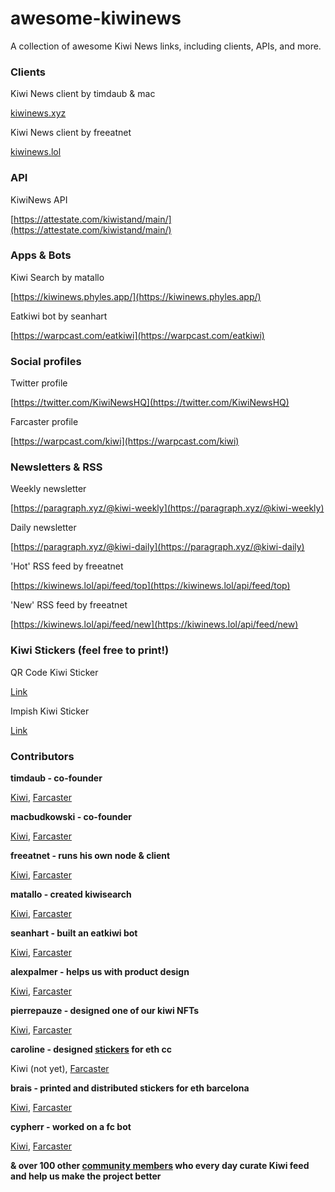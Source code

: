 # awesome-kiwinews
A collection of awesome Kiwi News links, including clients, APIs, and more.

### Clients

Kiwi News client by timdaub & mac

[kiwinews.xyz](kiwinews.xyz)

Kiwi News client by freeatnet

[kiwinews.lol](https://kiwinews.lol/)

### API

KiwiNews API

[https://attestate.com/kiwistand/main/](https://attestate.com/kiwistand/main/)

### Apps & Bots

Kiwi Search by matallo

[https://kiwinews.phyles.app/](https://kiwinews.phyles.app/)

Eatkiwi bot by seanhart

[https://warpcast.com/eatkiwi](https://warpcast.com/eatkiwi)

### Social profiles

Twitter profile

[https://twitter.com/KiwiNewsHQ](https://twitter.com/KiwiNewsHQ)

Farcaster profile

[https://warpcast.com/kiwi](https://warpcast.com/kiwi)

### Newsletters & RSS

Weekly newsletter

[https://paragraph.xyz/@kiwi-weekly](https://paragraph.xyz/@kiwi-weekly)

Daily newsletter

[https://paragraph.xyz/@kiwi-daily](https://paragraph.xyz/@kiwi-daily)

'Hot' RSS feed by freeatnet

[https://kiwinews.lol/api/feed/top](https://kiwinews.lol/api/feed/top)

'New' RSS feed by freeatnet

[https://kiwinews.lol/api/feed/new](https://kiwinews.lol/api/feed/new)

### Kiwi Stickers (feel free to print!)

QR Code Kiwi Sticker

[Link](https://drive.google.com/file/d/1gqYk6IOkyox_ia3-EvoIdsejk7mDh0J-/view?usp=drive_link)

Impish Kiwi Sticker

[Link](https://drive.google.com/file/d/1ldAjyrLTT26GGvTJn14zB8NGube94Wyn/view?usp=drive_link)

### Contributors

**timdaub - co-founder**

[Kiwi](https://news.kiwistand.com/upvotes?address=0xee324c588ceF1BF1c1360883E4318834af66366d), [Farcaster](https://warpcast.com/timdaub.eth)



**macbudkowski - co-founder**

[Kiwi](https://news.kiwistand.com/upvotes?address=0x3e6c23CdAa52B1B6621dBb30c367d16ace21F760), [Farcaster](https://warpcast.com/macbudkowski)



**freeatnet - runs his own node & client**

[Kiwi](https://news.kiwistand.com/upvotes?address=0x7252921bD62996dE2fC352710AeA0295a4143218), [Farcaster](https://warpcast.com/freeatnet)



**matallo - created kiwisearch**

[Kiwi](https://news.kiwistand.com/upvotes?address=0xCf7ecA52dE76E72e562ADddb513CeF4c609f1fd2), [Farcaster](https://warpcast.com/matallo.eth)



**seanhart - built an eatkiwi bot**

[Kiwi](https://news.kiwistand.com/upvotes?address=0x38e8A52Ee60ea89A5b086cD0D3dA4108EFD4827E), [Farcaster](https://warpcast.com/seanhart.eth)



**alexpalmer - helps us with product design**

[Kiwi](https://news.kiwistand.com/upvotes?address=0x3601a913fD3466f30f5ABb978E484d1B37Ce995D), [Farcaster](https://warpcast.com/thatalexpalmer.eth)



**pierrepauze - designed one of our kiwi NFTs**

[Kiwi](https://news.kiwistand.com/upvotes?address=0xDc3BB7ebfFA056Fa67A6d3a5F1BCd96379b8B6D0), [Farcaster](https://warpcast.com/pierrepauze)



**caroline - designed [stickers](https://warpcast.com/see-dwyer/0xdcf600) for eth cc**

Kiwi (not yet), [Farcaster](https://warpcast.com/see-dwyer)



**brais - printed and distributed stickers for eth barcelona**

[Kiwi](https://news.kiwistand.com/upvotes?address=0x380604e85E772f51014636Aa72B107F163609DdE), [Farcaster](https://warpcast.com/chi)



**cypherr - worked on a fc bot**

[Kiwi](https://news.kiwistand.com/upvotes?address=0x0DF5Ba52e8C055950AaAf5fcFE829020e898ee60), [Farcaster](https://warpcast.com/ayushm.eth)



**& over 100 other [community members](https://news.kiwistand.com/community) who every day curate Kiwi feed and help us make the project better**



